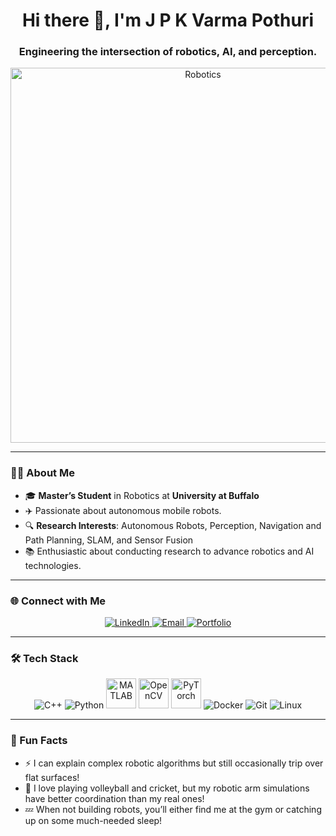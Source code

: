 <h1 align="center">Hi there 👋, I'm J P K Varma Pothuri</h1>
<h3 align="center">Engineering the intersection of robotics, AI, and perception.</h3>

<p align="center">
  <img src="https://i.giphy.com/media/v1.Y2lkPTc5MGI3NjExa2MxMzZhamhyenh1ODZ0bmtlZXVvMTRwYXo5dWd4OGJpaTJxaHJ1MiZlcD12MV9pbnRlcm5hbF9naWZfYnlfaWQmY3Q9Zw/qgQUggAC3Pfv687qPC/giphy.gif" alt="Robotics" width="600"/>
</p>

---

### 👨‍🎓 About Me
- 🎓 **Master’s Student** in Robotics at **University at Buffalo** 
- ✈️ Passionate about autonomous mobile robots.
- 🔍 **Research Interests**: Autonomous Robots, Perception, Navigation and Path Planning, SLAM, and Sensor Fusion 
- 📚 Enthusiastic about conducting research to advance robotics and AI technologies.

---

### 🌐 Connect with Me
<p align="center">
  <a href="https://linkedin.com/in/pjpkvarma" target="_blank">
    <img src="https://img.icons8.com/color/48/000000/linkedin.png" alt="LinkedIn"/>
  </a>
  <a href="mailto:jpkvarmapothuri@gmail.com">
    <img src="https://img.icons8.com/color/48/000000/gmail-new.png" alt="Email"/>
  </a>
  <a href="https://www.buffalo.edu/~jagadesw" target="_blank">
    <img src="https://img.icons8.com/external-flaticons-lineal-color-flat-icons/48/000000/external-portfolio-resume-flaticons-lineal-color-flat-icons.png" alt="Portfolio"/>
  </a>
</p>

---
### 🛠️ Tech Stack
<p align="center">
  <!-- C++ -->
  <img src="https://img.icons8.com/color/48/000000/c-plus-plus-logo.png" alt="C++"/>
  <!-- Python -->
  <img src="https://img.icons8.com/color/48/000000/python.png" alt="Python"/>
  <!-- MATLAB -->
  <img src="https://upload.wikimedia.org/wikipedia/commons/2/21/Matlab_Logo.png" alt="MATLAB" width="48" height="48"/>
  <!-- OpenCV -->
  <img src="https://upload.wikimedia.org/wikipedia/commons/3/32/OpenCV_Logo_with_text_svg_version.svg" alt="OpenCV" width="48" height="48"/>
  <!-- PyTorch -->
  <img src="https://upload.wikimedia.org/wikipedia/commons/1/10/PyTorch_logo_icon.svg" alt="PyTorch" width="48" height="48"/>
  <!-- Docker -->
  <img src="https://img.icons8.com/fluency/48/000000/docker.png" alt="Docker"/>
  <!-- Git -->
  <img src="https://img.icons8.com/color/48/000000/git.png" alt="Git"/>
  <!-- Linux -->
  <img src="https://img.icons8.com/color/48/000000/linux.png" alt="Linux"/>
</p>

---

### 🌟 Fun Facts
- ⚡ I can explain complex robotic algorithms but still occasionally trip over flat surfaces!
- 🏐 I love playing volleyball and cricket, but my robotic arm simulations have better coordination than my real ones!
- 💤 When not building robots, you’ll either find me at the gym or catching up on some much-needed sleep!
